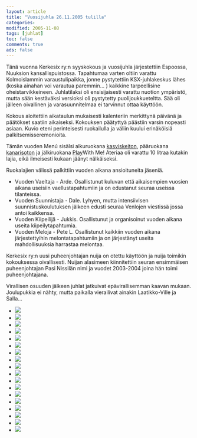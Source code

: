 ```yaml
--- 
layout: article 
title: "Vuosijuhla 26.11.2005 tulilla" 
categories: 
modified: 2005-11-08 
tags: [juhlat]
toc: false 
comments: true 
ads: false 
--- 
```


Tänä vuonna Kerkesix ry:n syyskokous ja vuosijuhla järjestettiin
Espoossa, Nuuksion kansallispuistossa. Tapahtumaa varten oltiin varattu
Kolmoislammin varaustulipaikka, jonne pystytettiin KSX-juhlakeskus lähes
(koska ainahan voi varautua paremmin... ) kaikkine tarpeellisine
oheistarvikkeineen. Juhlatilaksi oli ensisijaisesti varattu nuotion
ympäristö, mutta sään kestäväksi versioksi oli pystytetty
puolijoukkueteltta. Sää oli jälleen oivallinen ja varasuunnitelmaa ei
tarvinnut ottaa käyttöön.

Kokous aloitettiin aikataulun mukaisesti kalenteriin merkittynä päivänä
ja päätökset saatiin aikaiseksi. Kokouksen päätyttyä päästiin varsin
nopeasti asiaan. Kuvio eteni perinteisesti ruokailulla ja väliin kuului
erinäköisiä palkitsemisseremonioita.

Tämän vuoden Menú sisälsi alkuruokana
[kasviskeiton](http://www.nicehouse.fi/cgi-bin/keittio_reseptit/ohje.pl?ID=553),
pääruokana [kanarisoton](http://ksx.fi/resepti2.aspx) ja jälkiruokana
[Play](http://www.valio.fi/channels/www/etusivu/tuotteet/tuoteryhmat/7_02028251180_0_1/1771_1094363140_02028251180_3/4840/TULOSTUS.html)With
Me! Ateriaa oli varattu 10 litraa kutakin lajia, eikä ilmeisesti kukaan
jäänyt nälkäiseksi.

Ruokalajien välissä palkittiin vuoden aikana ansioituneita jäseniä.

-   Vuoden Vaeltaja - Arde. Osallistunut kuluvan että aikaisempien
    vuosien aikana useisiin vaellustapahtumiin ja on edustanut seuraa
    useissa tilanteissa.
-   Vuoden Suunnistaja - Dale. Lyhyen, mutta intensiivisen
    suunnistuskoulutuksen jälkeen edusti seuraa Venlojen viestissä jossa
    antoi kaikkensa.
-   Vuoden Kiipeilijä - Jukkis. Osallistunut ja organisoinut vuoden
    aikana useita kiipeilytapahtumia.
-   Vuoden Meloja - Pete L. Osallistunut kaikkiin vuoden aikana
    järjestettyihin melontatapahtumiin ja on järjestänyt useita
    mahdollisuuksia harrastaa melontaa.

Kerkesix ry:n uusi puheenjohtajan nuija on otettu käyttöön ja nuija
toimikin kokouksessa oivallisesti. Nuijan alasimeen kiinnitettiin seuran
ensimmäisen puheenjohtajan Pasi Nissilän nimi ja vuodet 2003-2004 joina
hän toimi puheenjohtajana.

Virallisen osuuden jälkeen juhlat jatkuivat epävirallisemman kaavan
mukaan. Joulupukkia ei nähty, mutta paikalla vierailivat ainakin
Laatikko-Ville ja Salla...

<div class="image-gallery">

-   [![](/Media/Default/ImageGalleries/vuosijuhla-2005/Thumbnails/vuosijuhla2005_05b.jpg)](/Media/Default/ImageGalleries/vuosijuhla-2005/vuosijuhla2005_05b.jpg)
-   [![](/Media/Default/ImageGalleries/vuosijuhla-2005/Thumbnails/vuosijuhla2005_03b.jpg)](/Media/Default/ImageGalleries/vuosijuhla-2005/vuosijuhla2005_03b.jpg)
-   [![](/Media/Default/ImageGalleries/vuosijuhla-2005/Thumbnails/vuosijuhla2005_01b.jpg)](/Media/Default/ImageGalleries/vuosijuhla-2005/vuosijuhla2005_01b.jpg)
-   [![](/Media/Default/ImageGalleries/vuosijuhla-2005/Thumbnails/vuosijuhla2005_02b.jpg)](/Media/Default/ImageGalleries/vuosijuhla-2005/vuosijuhla2005_02b.jpg)
-   [![](/Media/Default/ImageGalleries/vuosijuhla-2005/Thumbnails/vuosijuhla2005_04b.jpg)](/Media/Default/ImageGalleries/vuosijuhla-2005/vuosijuhla2005_04b.jpg)
-   [![](/Media/Default/ImageGalleries/vuosijuhla-2005/Thumbnails/vuosijuhla2005_06b.jpg)](/Media/Default/ImageGalleries/vuosijuhla-2005/vuosijuhla2005_06b.jpg)
-   [![](/Media/Default/ImageGalleries/vuosijuhla-2005/Thumbnails/vuosijuhla2005_08b.jpg)](/Media/Default/ImageGalleries/vuosijuhla-2005/vuosijuhla2005_08b.jpg)
-   [![](/Media/Default/ImageGalleries/vuosijuhla-2005/Thumbnails/vuosijuhla2005_09b.jpg)](/Media/Default/ImageGalleries/vuosijuhla-2005/vuosijuhla2005_09b.jpg)
-   [![](/Media/Default/ImageGalleries/vuosijuhla-2005/Thumbnails/vuosijuhla2005_10b.jpg)](/Media/Default/ImageGalleries/vuosijuhla-2005/vuosijuhla2005_10b.jpg)
-   [![](/Media/Default/ImageGalleries/vuosijuhla-2005/Thumbnails/vuosijuhla2005_11b.jpg)](/Media/Default/ImageGalleries/vuosijuhla-2005/vuosijuhla2005_11b.jpg)
-   [![](/Media/Default/ImageGalleries/vuosijuhla-2005/Thumbnails/vuosijuhla2005_12b.jpg)](/Media/Default/ImageGalleries/vuosijuhla-2005/vuosijuhla2005_12b.jpg)
-   [![](/Media/Default/ImageGalleries/vuosijuhla-2005/Thumbnails/vuosijuhla2005_13b.jpg)](/Media/Default/ImageGalleries/vuosijuhla-2005/vuosijuhla2005_13b.jpg)
-   [![](/Media/Default/ImageGalleries/vuosijuhla-2005/Thumbnails/vuosijuhla2005_14b.jpg)](/Media/Default/ImageGalleries/vuosijuhla-2005/vuosijuhla2005_14b.jpg)
-   [![](/Media/Default/ImageGalleries/vuosijuhla-2005/Thumbnails/vuosijuhla2005_15b.jpg)](/Media/Default/ImageGalleries/vuosijuhla-2005/vuosijuhla2005_15b.jpg)
-   [![](/Media/Default/ImageGalleries/vuosijuhla-2005/Thumbnails/vuosijuhla2005_16b.jpg)](/Media/Default/ImageGalleries/vuosijuhla-2005/vuosijuhla2005_16b.jpg)
-   [![](/Media/Default/ImageGalleries/vuosijuhla-2005/Thumbnails/vuosijuhla2005_17b.jpg)](/Media/Default/ImageGalleries/vuosijuhla-2005/vuosijuhla2005_17b.jpg)
-   [![](/Media/Default/ImageGalleries/vuosijuhla-2005/Thumbnails/vuosijuhla2005_18b.jpg)](/Media/Default/ImageGalleries/vuosijuhla-2005/vuosijuhla2005_18b.jpg)
-   [![](/Media/Default/ImageGalleries/vuosijuhla-2005/Thumbnails/vuosijuhla2005_19b.jpg)](/Media/Default/ImageGalleries/vuosijuhla-2005/vuosijuhla2005_19b.jpg)

</div>
